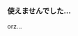 <!-- .slide: style="color: snow" -->
<!-- .slide: data-background="#222222" -->

### 使えませんでした... <!-- .element: style="color: snow" -->

orz...
